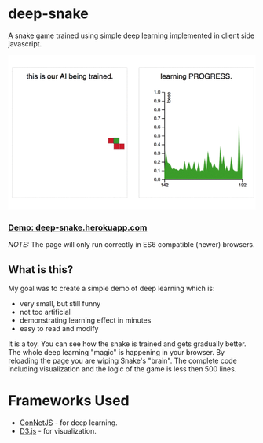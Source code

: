 # deep-snake
A snake game trained using simple deep learning implemented in client side javascript.

![](deep-snake2.gif)

### [Demo: deep-snake.herokuapp.com](https://deep-snake.herokuapp.com/)

*NOTE:* The page will only run correctly in ES6 compatible (newer) browsers.

## What is this?
My goal was to create a simple demo of deep learning which is:
- very small, but still funny
- not too artificial
- demonstrating learning effect in minutes
- easy to read and modify

It is a toy. You can see how the snake is trained and gets gradually better.
The whole deep learning "magic" is happening in your browser. By reloading the page you are wiping Snake's
"brain". The complete code including visualization and the logic of the game is less then 500 lines.

# Frameworks Used
- [ConNetJS](https://cs.stanford.edu/people/karpathy/convnetjs/) - for deep learning.
- [D3.js](https://d3js.org/) - for visualization.
